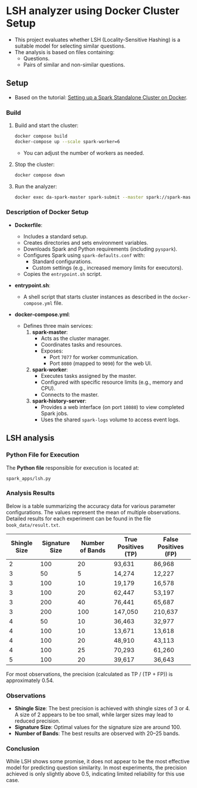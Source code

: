 # LSH analyzer using Docker Cluster Setup

- This project evaluates whether LSH (Locality-Sensitive Hashing) is a suitable model for selecting similar questions.
- The analysis is based on files containing:
    - Questions.
    - Pairs of similar and non-similar questions.

## Setup

- Based on the tutorial: [Setting up a Spark Standalone Cluster on Docker](https://medium.com/@MarinAgli1/setting-up-a-spark-standalone-cluster-on-docker-in-layman-terms-8cbdc9fdd14b).

### Build

1. Build and start the cluster:
     ```bash
     docker compose build
     docker-compose up --scale spark-worker=6
     ```
     - You can adjust the number of workers as needed.

2. Stop the cluster:
     ```bash
     docker compose down
     ```

3. Run the analyzer:
     ```bash
     docker exec da-spark-master spark-submit --master spark://spark-master:7077 --deploy-mode client ./apps/lsh.py
     ```

### Description of Docker Setup

- **Dockerfile**:
    - Includes a standard setup.
    - Creates directories and sets environment variables.
    - Downloads Spark and Python requirements (including `pyspark`).
    - Configures Spark using `spark-defaults.conf` with:
        - Standard configurations.
        - Custom settings (e.g., increased memory limits for executors).
    - Copies the `entrypoint.sh` script.

- **entrypoint.sh**:
    - A shell script that starts cluster instances as described in the `docker-compose.yml` file.

- **docker-compose.yml**:
    - Defines three main services:
        1. **spark-master**:
             - Acts as the cluster manager.
             - Coordinates tasks and resources.
             - Exposes:
                 - Port `7077` for worker communication.
                 - Port `8080` (mapped to `9090`) for the web UI.
        2. **spark-worker**:
             - Executes tasks assigned by the master.
             - Configured with specific resource limits (e.g., memory and CPU).
             - Connects to the master.
        3. **spark-history-server**:
             - Provides a web interface (on port `18080`) to view completed Spark jobs.
             - Uses the shared `spark-logs` volume to access event logs.

## LSH analysis

### **Python File for Execution**

The **Python file** responsible for execution is located at:

```git 
spark_apps/lsh.py
```

### Analysis Results

Below is a table summarizing the accuracy data for various parameter configurations. The values represent the mean of multiple observations. Detailed results for each experiment can be found in the file `book_data/result.txt`.

| Shingle Size | Signature Size | Number of Bands | True Positives (TP) | False Positives (FP) |
|--------------|----------------|------------------|----------------------|----------------------|
| 2            | 100            | 20               | 93,631              | 86,968              |
| 3            | 50             | 5                | 14,274              | 12,227              |
| 3            | 100            | 10               | 19,179              | 16,578              |
| 3            | 100            | 20               | 62,447              | 53,197              |
| 3            | 200            | 40               | 76,441              | 65,687              |
| 3            | 200            | 100              | 147,050             | 210,637             |
| 4            | 50             | 10               | 36,463              | 32,977              |
| 4            | 100            | 10               | 13,671              | 13,618              |
| 4            | 100            | 20               | 48,910              | 43,113              |
| 4            | 100            | 25               | 70,293              | 61,260              |
| 5            | 100            | 20               | 39,617              | 36,643              |

For most observations, the precision (calculated as TP / (TP + FP)) is approximately 0.54.

### Observations

- **Shingle Size**: The best precision is achieved with shingle sizes of 3 or 4. A size of 2 appears to be too small, while larger sizes may lead to reduced precision.
- **Signature Size**: Optimal values for the signature size are around 100.
- **Number of Bands**: The best results are observed with 20–25 bands.

### Conclusion

While LSH shows some promise, it does not appear to be the most effective model for predicting question similarity. In most experiments, the precision achieved is only slightly above 0.5, indicating limited reliability for this use case.


